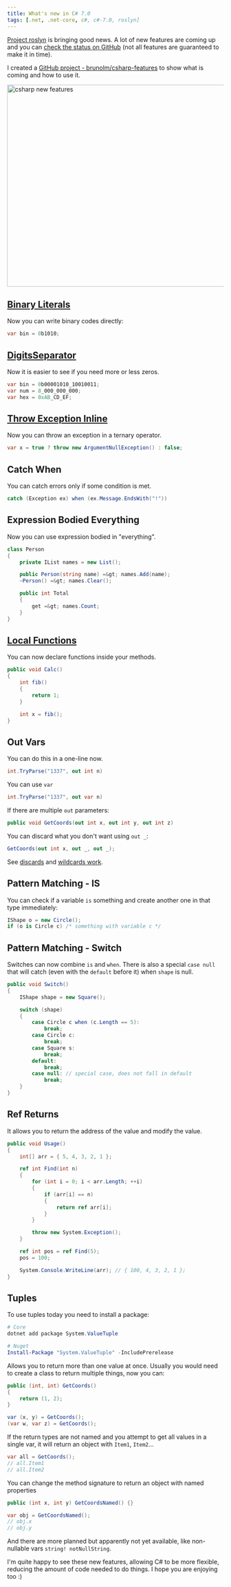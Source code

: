 ```yaml
---
title: What's new in C# 7.0
tags: [.net, .net-core, c#, c#-7.0, roslyn]
---
```


[Project roslyn](https://github.com/dotnet/roslyn) is bringing good news. A lot of new features are coming up and you can [check the status on GitHub](https://github.com/dotnet/roslyn/blob/master/docs/Language%20Feature%20Status.md) (not all features are guaranteed to make it in time).

I created a [GitHub project - brunolm/csharp-features](https://github.com/brunolm/csharp-features) to show what is coming and how to use it.

<a href="https://github.com/brunolm/csharp-features" target="_blank"><img src="https://brunolm.files.wordpress.com/2017/02/csharp-7-features.png" alt="csharp new features" width="625" height="469" class="alignnone size-full wp-image-666" /></a>

<!--more-->

## [Binary Literals](https://github.com/dotnet/roslyn/issues/215)

Now you can write binary codes directly:

```csharp
var bin = 0b1010;
```

## [DigitsSeparator](https://github.com/dotnet/roslyn/issues/216)

Now it is easier to see if you need more or less zeros.

```csharp
var bin = 0b00001010_10010011;
var num = 8_000_000_000;
var hex = 0xAB_CD_EF;
```

## [Throw Exception Inline](https://github.com/dotnet/roslyn/blob/master/docs/features/throwexpr.md)

Now you can throw an exception in a ternary operator.

```csharp
var x = true ? throw new ArgumentNullException() : false;
```

## Catch When

You can catch errors only if some condition is met.

```csharp
catch (Exception ex) when (ex.Message.EndsWith("!"))
```

## Expression Bodied Everything

Now you can use expression bodied in "everything".

```csharp
class Person
{
    private IList names = new List();

    public Person(string name) =&gt; names.Add(name);
    ~Person() =&gt; names.Clear();

    public int Total
    {
        get =&gt; names.Count;
    }
}
```

## [Local Functions](https://github.com/dotnet/roslyn/blob/master/docs/features/local-functions.md)

You can now declare functions inside your methods.

```csharp
public void Calc()
{
    int fib()
    {
        return 1;
    }

    int x = fib();
}
```

## Out Vars

You can do this in a one-line now.

```csharp
int.TryParse("1337", out int n)
```

You can use `var`

```csharp
int.TryParse("1337", out var n)
```

If there are multiple `out` parameters:

```csharp
public void GetCoords(out int x, out int y, out int z)
```

You can discard what you don't want using `out _`:

```csharp
GetCoords(out int x, out _, out _);
```

See [discards](https://github.com/dotnet/roslyn/blob/master/docs/features/discards.md) and [wildcards work](https://github.com/dotnet/roslyn/blob/master/docs/features/wildcards.work.md).

## Pattern Matching - IS

You can check if a variable `is` something and create another one in that type immediately:

```csharp
IShape o = new Circle();
if (o is Circle c) /* something with variable c */
```

## Pattern Matching - Switch

Switches can now combine `is` and `when`. There is also a special `case null` that will catch (even with the `default` before it) when `shape` is null.

```csharp
public void Switch()
{
    IShape shape = new Square();

    switch (shape)
    {
        case Circle c when (c.Length == 5):
            break;
        case Circle c:
            break;
        case Square s:
            break;
        default:
            break;
        case null: // special case, does not fall in default
            break;
    }
}
```

## Ref Returns

It allows you to return the address of the value and modify the value.

```csharp
public void Usage()
{
    int[] arr = { 5, 4, 3, 2, 1 };

    ref int Find(int n)
    {
        for (int i = 0; i < arr.Length; ++i)
        {
            if (arr[i] == n)
            {
                return ref arr[i];
            }
        }

        throw new System.Exception();
    }

    ref int pos = ref Find(5);
    pos = 100;

    System.Console.WriteLine(arr); // { 100, 4, 3, 2, 1 };
}
```

## Tuples

To use tuples today you need to install a package:

```powershell
# Core
dotnet add package System.ValueTuple

# Nuget
Install-Package "System.ValueTuple" -IncludePrerelease
```

Allows you to return more than one value at once. Usually you would need to create a class to return multiple things, now you can:

```csharp
public (int, int) GetCoords()
{
    return (1, 2);
}

var (x, y) = GetCoords();
(var w, var z) = GetCoords();
```

If the return types are not named and you attempt to get all values in a single var, it will return an object with `Item1`, `Item2`...

```csharp
var all = GetCoords();
// all.Item1
// all.Item2
```

You can change the method signature to return an object with named properties

```csharp
public (int x, int y) GetCoordsNamed() {}

var obj = GetCoordsNamed();
// obj.x
// obj.y
```

And there are more planned but apparently not yet available, like non-nullable vars `string! notNullString`.

I'm quite happy to see these new features, allowing C# to be more flexible, reducing the amount of code needed to do things. I hope you are enjoying too :)
